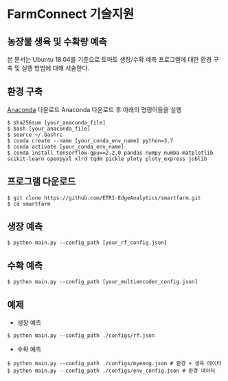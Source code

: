 # FarmConnect 기술지원

## 농장물 생육 및 수확량 예측
본 문서는 Ubuntu 18.04를 기준으로 토마토 생장/수확 예측 프로그램에 대한 환경 구축 및 실행 방법에 대해 서술한다.

## 환경 구축

[Anaconda](https://www.anaconda.com/products/individual) 다운로드
Anaconda 다운로드 후 아래의 명령어들을 실행
~~~
$ sha256sum [your_anaconda_file]
$ bash [your_anaconda_file]
$ source ~/.bashrc
$ conda create --name [your_conda_env_name] python=3.7
$ conda activate [your_conda_env_name]
$ conda install tensorflow-gpu==2.2.0 pandas numpy numba matplotlib scikit-learn openpyxl xlrd tqdm pickle ploty ploty_express joblib
~~~

## 프로그램 다운로드
~~~
$ git clone https://github.com/ETRI-EdgeAnalytics/smartfarm.git
$ cd smartfarm
~~~

## 생장 예측
~~~
$ python main.py --config_path [your_rf_config.json]
~~~

## 수확 예측
~~~
$ python main.py --config_path [your_multiencoder_config.json]
~~~

## 예제

- 생장 예측
~~~
$ python main.py --config_path ./configs/rf.json
~~~
- 수확 예측
~~~
$ python main.py --config_path ./configs/myeong.json # 환경 + 생육 데이터
$ python main.py --config_path ./configs/env_config.json # 환경 데이터
~~~
